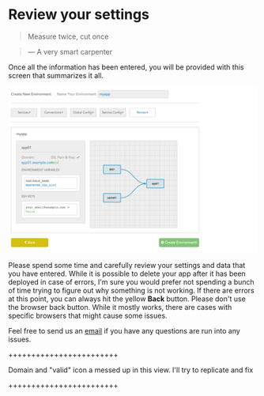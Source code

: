 # Review your settings

> Measure twice, cut once

> — A very smart carpenter

Once all the information has been entered, you will be provided with this screen that summarizes it all.

![Summary Screen](../pics/30.review.png)

Please spend some time and carefully review your settings and data that you have entered. While it is possible to delete your app after it has been deployed in case of errors, I'm sure you would prefer not spending a bunch of time trying to figure out why something is not working. If there are errors at this point, you can always hit the yellow **Back** button. Please don't use the browser back button. While it mostly works, there are cases with specific browsers that might cause some issues.

Feel free to send us an [email](mailto:support@catalyze.io) if you have any questions are run into any issues.

++++++++++++++++++++++++

Domain and "valid" icon a messed up in this view. I'll try to replicate and fix

++++++++++++++++++++++++

